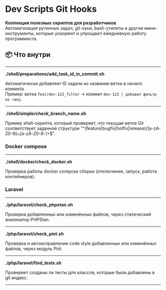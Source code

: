 # Dev Scripts Git Hooks

**Коллекция полезных скриптов для разработчиков**  
Автоматизация рутинных задач, git-хуки, bash-утилиты и другие мини-инструменты, которые ускоряют и упрощают ежедневную работу программиста.

## 📦 Что внутри
---
**./shell/preparations/add_task_id_in_commit.sh**

Автоматически добавляет ID задачи из названия ветки в начало коммита.  
Пример: ветка `feat/dev-123_filter` → коммит `dev-123 | добавил фильтр по типу`.

---
**./shell/simple/check_branch_name.sh**

Пример shell-скрипта, который проверяет, что текущая ветка Git соответствует заданной структуре "^(feature|bugfix|hotfix|release)\/[a-zA-Z0-9]+_[a-zA-Z0-9_-]+$".

### Docker compose
---
**./shell/docker/check_docker.sh**

Проверка работы docker compose сборки (отключение, запуск, работа контейнеров).

### Laravel
---
**./php/laravel/check_phpstan.sh**

Проверка добавленных или изменённых файлов, через статический анализатор PHPStan.

---
**./php/laravel/check_pint.sh**

Проверка и автоисправление code style добавленных или изменённых файлов, через модуль Pint.

---
**./php/laravel/find_tests.sh**

Проверяет созданы ли тесты для классов, которые были добавлены в git индекс.

---
